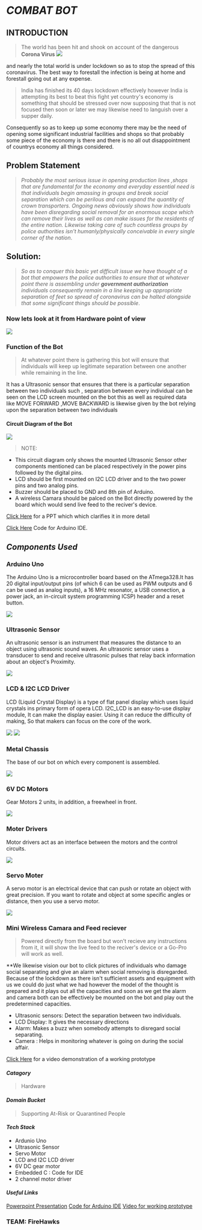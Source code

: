 # _COMBAT BOT_
## INTRODUCTION
> The world has been hit and shook on account of the dangerous **Corona Virus**
![](https://github.com/Harshad141/AMI-hacks/blob/master/Components/virus.jpg)


and nearly the total world is under lockdown so as to stop the spread of this
coronavirus. The best way to forestall the infection is being at home and
forestall going out at any expense.
> India has finished its 40 days lockdown effectively however India is
attempting its best to beat this fight yet country's economy is something that
should be stressed over now supposing that that is not focused then soon
or later we may likewise need to languish over a supper daily.


Consequently so as to keep up some economy there may be the need of
opening some significant industrial facilities and shops so that probably
some piece of the economy is there and there is no all out disappointment
of countrys economy all things considered.
## Problem Statement
> *Probably the most serious issue in opening production lines ,shops that are
fundamental for the economy and everyday essential need is that
individuals begin amassing in groups and break social separation which
can be perilous and can expand the quantity of crown transporters.
Ongoing news obviously shows how individuals have been disregarding
social removal for an enormous scope which can remove their lives as well
as can make issues for the residents of the entire nation. Likewise taking
care of such countless groups by police authorities isn't humanly/physically
conceivable in every single corner of the nation*.
## Solution:
> *So as to conquer this basic yet difficult issue we have thought of a bot that
empowers the police authorities to ensure that at whatever point there is
assembling under **government authorization** individuals consequently remain 
in a line keeping up appropriate separation of feet so spread of
coronavirus can be halted alongside that some significant things should be
possible*.

### Now lets look at it from Hardware point of view
![](https://github.com/Harshad141/PATH-FINDER/blob/master/components/pathfinder.jpg)
### Function of the Bot
> At whatever point there is gathering this bot will ensure that individuals will
keep up legitimate separation between one another while remaining in the
line.


It has a Ultrasonic sensor that ensures that there is a particular separation
between two individuals such , separation between every individual can be
seen on the LCD screen mounted on the bot this as well as required data
like MOVE FORWARD ,MOVE BACKWARD is likewise given by the bot
relying upon the separation between two individuals
#### Circuit Diagram of the Bot
![](https://github.com/Harshad141/PATH-FINDER/blob/master/Capture.PNG)
>NOTE: 
- This circuit diagram only shows the mounted Ultrasonic Sensor other components mentioned can be placed respectively in the power
pins followed by the digital pins.
- LCD should be first mounted on I2C LCD driver and to the two power pins and two analog pins.
- Buzzer should be placed to GND and 8th pin of Arduino.
- A wireless Camara should be palced on the Bot directly powered by the board which would send live feed to the reciver's device.


[Click Here](https://docs.google.com/presentation/d/1Lg7Z7ok-MSCYx5nri9N9qs3nQ-s_bVMJNmFS2aFdbwE/edit#slide=id.p) for a PPT which which clarifies it in more detail


[Click Here](https://github.com/Harshad141/AMI-hacks/blob/master/Code%20for%20IDE.c) Code for Arduino IDE.

## *Components Used*
### Arduino Uno
The Arduino Uno is a microcontroller board based on the ATmega328.It has 20 digital input/output pins (of which 6 can be used as PWM outputs and 6 can be used as analog inputs), a 16 MHz resonator, a USB connection, a power jack, an in-circuit system programming ICSP) header and a reset button.


![](https://github.com/Harshad141/PATH-FINDER/blob/master/components/download.jpg)


### Ultrasonic Sensor
An ultrasonic sensor is an instrument that measures the distance to an object using ultrasonic sound waves. An ultrasonic sensor uses a transducer to send and receive ultrasonic pulses that relay back information about an object's Proximity.


![](https://github.com/Harshad141/PATH-FINDER/blob/master/components/ultrasonic.jpg)


### LCD & I2C LCD Driver 
LCD (Liquid Crystal Display) is a type of flat panel display which uses liquid crystals ins primary form of opera LCD. I2C_LCD is an easy-to-use display module, It can make the display easier. Using it can reduce the difficulty of making, So that makers can focus on the core of the work.


![](https://github.com/Harshad141/PATH-FINDER/blob/master/components/lcd.jpg)
![](https://github.com/Harshad141/PATH-FINDER/blob/master/components/i2c.jpg)


### Metal Chassis
The base of our bot on which every component is assembled. 

![](https://github.com/Harshad141/AMI-hacks/blob/master/Components/chassis.jpg)


### 6V DC Motors
Gear Motors 2 units, in addition, a freewheel in front.


![](https://github.com/Harshad141/PATH-FINDER/blob/master/components/motor.jpg)


### Moter Drivers
Motor drivers act as an interface between the motors and the control circuits.


![](https://github.com/Harshad141/PATH-FINDER/blob/master/components/moterdriver.jpg)


### Servo Moter
A servo motor is an electrical device that can push or rotate an object with great precision. If you want to rotate and object at some specific angles or distance, then you use a servo motor.


![](https://github.com/Harshad141/PATH-FINDER/blob/master/components/servo.jpg)

### Mini Wireless Camara and Feed reciever
>Powered directly from the board but won't recieve any instructions from it, it will show the live feed to the reciver's device or a Go-Pro will work as well.


**We likewise vision our bot to click pictures of individuals who damage
social separating and give an alarm when social removing is disregarded.
Because of the lockdown as there isn't sufficient assets and equipment with
us we could do just what we had however the model of the thought is
prepared and it plays out all the capacities and soon as we get the alarm
and camera both can be effectively be mounted on the bot and play out the
predetermined capacities.

- Ultrasonic sensors: Detect the separation between two individuals.
- LCD Display: It gives the necessary directions
- Alarm: Makes a buzz when somebody attempts to disregard social separating.
- Camera : Helps in monitoring whatever is going on during the social affair.

[Click Here](https://www.youtube.com/watch?v=J2O-vX-zKc4) for a video demonstration of a working prototype


#### *Catagory*
>Hardware

#### *Domain Bucket*
>Supporting At-Risk or Quarantined People


#### *Tech Stack*
- Ardunio Uno
- Ultrasonic Sensor
- Servo Motor
- LCD and I2C LCD driver
- 6V DC gear motor
- Embedded C : Code for IDE
- 2 channel motor driver

#### *Useful Links*
[Powerpoint Presentation](https://docs.google.com/presentation/d/1Lg7Z7ok-MSCYx5nri9N9qs3nQ-s_bVMJNmFS2aFdbwE/edit#slide=id.g84df18634a_0_293)
[Code for Arduino IDE](https://github.com/Harshad141/AMI-hacks/blob/master/Code%20for%20IDE.c)
[Video for working prototype](https://www.youtube.com/watch?v=J2O-vX-zKc4)


### TEAM: FireHawks



